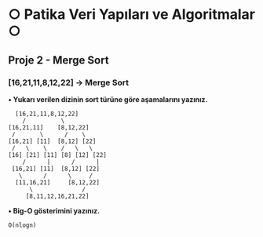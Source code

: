 # ○ Patika Veri Yapıları ve Algoritmalar ○

## Proje 2 - Merge Sort

### [16,21,11,8,12,22] -> Merge Sort

**• Yukarı verilen dizinin sort türüne göre aşamalarını yazınız.**

```
  [16,21,11,8,12,22]
    /          \
[16,21,11]    [8,12,22]
 /       \      /    \
[16,21] [11]  [8,12] [22]
 /   \    \    /   \   \
[16] [21] [11] [8] [12] [22]
    /      |      /      |
 [16,21] [11]  [8,12] [22]
   \      /      \     /
  [11,16,21]     [8,12,22]
      \              /
     [8,11,12,16,21,22]

```

**• Big-O gösterimini yazınız.**

```
O(nlogn)
```
